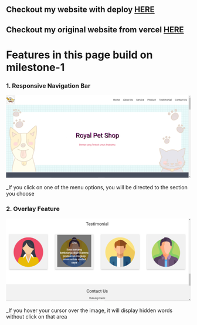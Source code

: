 ## Checkout my website with deploy [HERE](https://cutiepai.site/)

## Checkout my original website from vercel [HERE](https://milestone-1-gitchan07.vercel.app/)

# Features in this page build on milestone-1

### 1. Responsive Navigation Bar

![readme_image](/readme_images/nav_bar.png)

\_If you click on one of the menu options, you will be directed to the section you choose

### 2. Overlay Feature

![readme_image](/readme_images/overlay.png)

\_If you hover your cursor over the image, it will display hidden words without click on that area
